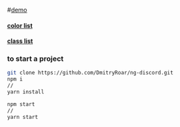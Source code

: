 #[demo](https://ng-discrd-second.web.app/) 

#### [color list](COLOR-LIST.md)
#### [class list](TYPOGRAPHY.md)

### to start a project
```sh
git clone https://github.com/DmitryRoar/ng-discord.git
npm i
// 
yarn install

npm start
//
yarn start 
```
